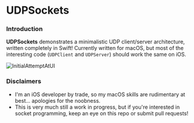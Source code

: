 # UDPSockets

### Introduction
**UDPSockets** demonstrates a minimalistic UDP client/server architecture, written completely in Swift! Currently written for macOS, but most of the interesting code (`UDPClient` and `UDPServer`) should work the same on iOS.

![InitialAttemptAtUI](https://user-images.githubusercontent.com/8572410/35202191-fee5789e-fed5-11e7-8059-40d6d09dcf68.gif)

### Disclaimers
* I'm an iOS developer by trade, so my macOS skills are rudimentary at best... apologies for the noobness.
* This is very much still a work in progress, but if you're interested in socket programming, keep an eye on this repo or submit pull requests!
